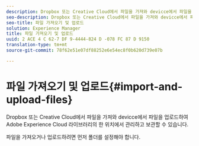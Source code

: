```yaml
---
description: Dropbox 또는 Creative Cloud에서 파일을 가져와 devicce에서 파일을 업로드하여 Adobe Experience Cloud 라이브러리의 한 위치에서 관리하고 보관할 수 있습니다.
seo-description: Dropbox 또는 Creative Cloud에서 파일을 가져와 devicce에서 파일을 업로드하여 Adobe Experience Cloud 라이브러리의 한 위치에서 관리하고 보관할 수 있습니다.
seo-title: 파일 가져오기 및 업로드
solution: Experience Manager
title: 파일 가져오기 및 업로드
uuid: 2 ACE 4 C 62-7 DF 9-4444-824 D -078 FC 87 D 9150
translation-type: tm+mt
source-git-commit: 78f62e51e07df88252e6e54ec8f0b620d739e07b

---
```



# 파일 가져오기 및 업로드{#import-and-upload-files}

Dropbox 또는 Creative Cloud에서 파일을 가져와 devicce에서 파일을 업로드하여 Adobe Experience Cloud 라이브러리의 한 위치에서 관리하고 보관할 수 있습니다.

파일을 가져오거나 업로드하려면 먼저 폴더를 설정해야 합니다.

